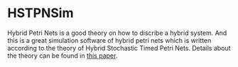 # HSTPNSim
Hybrid Petri Nets is a good theory on how to discribe a hybrid system. And this is a great simulation software of hybrid petri 
nets which is written according to the theory of Hybrid Stochastic Timed Petri Nets. Details about the theory can be found in [this paper](http://www.tandfonline.com/doi/full/10.1080/23307706.2017.1419079).
